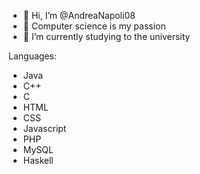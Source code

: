 - 👋 Hi, I’m @AndreaNapoli08
- 👀 Computer science is my passion
- 🌱 I’m currently studying to the university 

Languages:
- Java
- C++
- C
- HTML
- CSS
- Javascript
- PHP
- MySQL
- Haskell
<!---
AndreaNapoli08/AndreaNapoli08 is a ✨ special ✨ repository because its `README.md` (this file) appears on your GitHub profile.
You can click the Preview link to take a look at your changes.
--->
